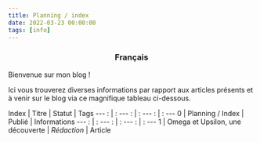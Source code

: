 ```yaml
---
title: Planning / index
date: 2022-03-23 00:00:00
tags: [info]
---
```


<div style="text-align:center">
    <h3>Français </h3>
</div>

Bienvenue sur mon blog !

Ici vous trouverez diverses informations par rapport aux articles présents et à venir sur le blog via ce magnifique tableau ci-dessous.


 Index | Titre | Statut | Tags
--- : | : --- : | : --- : | : ---
 0 | Planning / Index | Publié | Informations 
--- : | : --- : | : --- : | : ---
 1 | Omega et Upsilon, une découverte | _Rédaction_ | Article 
